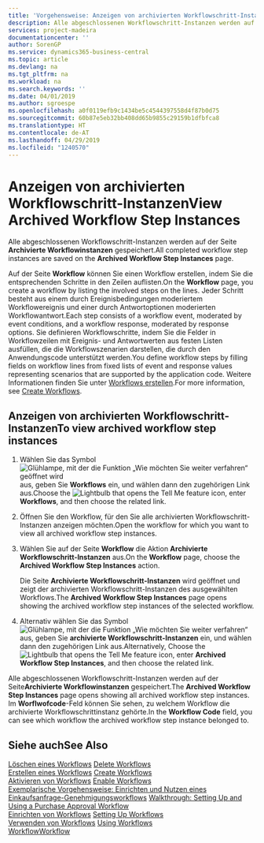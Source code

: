 ```yaml
---
title: 'Vorgehensweise: Anzeigen von archivierten Workflowschritt-Instanzen | Microsoft Docs'
description: Alle abgeschlossenen Workflowschritt-Instanzen werden auf der Seite **Archivierte Workflowinstanzen** gespeichert.
services: project-madeira
documentationcenter: ''
author: SorenGP
ms.service: dynamics365-business-central
ms.topic: article
ms.devlang: na
ms.tgt_pltfrm: na
ms.workload: na
ms.search.keywords: ''
ms.date: 04/01/2019
ms.author: sgroespe
ms.openlocfilehash: a0f0119efb9c1434be5c4544397558d4f87b0d75
ms.sourcegitcommit: 60b87e5eb32bb408dd65b9855c29159b1dfbfca8
ms.translationtype: HT
ms.contentlocale: de-AT
ms.lasthandoff: 04/29/2019
ms.locfileid: "1240570"
---
```

# <a name="view-archived-workflow-step-instances"></a><span data-ttu-id="de0e4-103">Anzeigen von archivierten Workflowschritt-Instanzen</span><span class="sxs-lookup"><span data-stu-id="de0e4-103">View Archived Workflow Step Instances</span></span>
<span data-ttu-id="de0e4-104">Alle abgeschlossenen Workflowschritt-Instanzen werden auf der Seite **Archivierte Workflowinstanzen** gespeichert.</span><span class="sxs-lookup"><span data-stu-id="de0e4-104">All completed workflow step instances are saved on the **Archived Workflow Step Instances** page.</span></span>  

 <span data-ttu-id="de0e4-105">Auf der Seite **Workflow** können Sie einen Workflow erstellen, indem Sie die entsprechenden Schritte in den Zeilen auflisten.</span><span class="sxs-lookup"><span data-stu-id="de0e4-105">On the **Workflow** page, you create a workflow by listing the involved steps on the lines.</span></span> <span data-ttu-id="de0e4-106">Jeder Schritt besteht aus einem durch Ereignisbedingungen moderiertem Workflowereignis und einer durch Antwortoptionen moderierten Workflowantwort.</span><span class="sxs-lookup"><span data-stu-id="de0e4-106">Each step consists of a workflow event, moderated by event conditions, and a workflow response, moderated by response options.</span></span> <span data-ttu-id="de0e4-107">Sie definieren Workflowschritte, indem Sie die Felder in Workflowzeilen mit Ereignis- und Antwortwerten aus festen Listen ausfüllen, die die Workflowszenarien darstellen, die durch den Anwendungscode unterstützt werden.</span><span class="sxs-lookup"><span data-stu-id="de0e4-107">You define workflow steps by filling fields on workflow lines from fixed lists of event and response values representing scenarios that are supported by the application code.</span></span> <span data-ttu-id="de0e4-108">Weitere Informationen finden Sie unter [Workflows erstellen](across-how-to-create-workflows.md).</span><span class="sxs-lookup"><span data-stu-id="de0e4-108">For more information, see [Create Workflows](across-how-to-create-workflows.md).</span></span>  

## <a name="to-view-archived-workflow-step-instances"></a><span data-ttu-id="de0e4-109">Anzeigen von archivierten Workflowschritt-Instanzen</span><span class="sxs-lookup"><span data-stu-id="de0e4-109">To view archived workflow step instances</span></span>  
1.  <span data-ttu-id="de0e4-110">Wählen Sie das Symbol ![Glühlampe, mit der die Funktion „Wie möchten Sie weiter verfahren“ geöffnet wird](media/ui-search/search_small.png "Wie möchten Sie weiter verfahren?") aus, geben Sie **Workflows** ein, und wählen dann den zugehörigen Link aus.</span><span class="sxs-lookup"><span data-stu-id="de0e4-110">Choose the ![Lightbulb that opens the Tell Me feature](media/ui-search/search_small.png "Tell me what you want to do") icon, enter **Workflows**, and then choose the related link.</span></span>  
2.  <span data-ttu-id="de0e4-111">Öffnen Sie den Workflow, für den Sie alle archivierten Workflowschritt-Instanzen anzeigen möchten.</span><span class="sxs-lookup"><span data-stu-id="de0e4-111">Open the workflow for which you want to view all archived workflow step instances.</span></span>  
3.  <span data-ttu-id="de0e4-112">Wählen Sie auf der Seite **Workflow** die Aktion **Archivierte Workflowschritt-Instanzen** aus.</span><span class="sxs-lookup"><span data-stu-id="de0e4-112">On the **Workflow** page, choose the **Archived Workflow Step Instances** action.</span></span>  

    <span data-ttu-id="de0e4-113">Die Seite **Archivierte Workflowschritt-Instanzen** wird geöffnet und zeigt der archivierten Workflowschritt-Instanzen des ausgewählten Workflows.</span><span class="sxs-lookup"><span data-stu-id="de0e4-113">The **Archived Workflow Step Instances** page opens showing the archived workflow step instances of the selected workflow.</span></span>  
4.  <span data-ttu-id="de0e4-114">Alternativ wählen Sie das Symbol ![Glühlampe, mit der die Funktion „Wie möchten Sie weiter verfahren“ ](media/ui-search/search_small.png "Wie möchten Sie weiter verfahren?") aus, geben Sie **archivierte Workflowschritt-Instanzen** ein, und wählen dann den zugehörigen Link aus.</span><span class="sxs-lookup"><span data-stu-id="de0e4-114">Alternatively, Choose the ![Lightbulb that opens the Tell Me feature](media/ui-search/search_small.png "Tell me what you want to do") icon, enter **Archived Workflow Step Instances**, and then choose the related link.</span></span>  

<span data-ttu-id="de0e4-115">Alle abgeschlossenen Workflowschritt-Instanzen werden auf der Seite**Archivierte Workflowinstanzen** gespeichert.</span><span class="sxs-lookup"><span data-stu-id="de0e4-115">The **Archived Workflow Step Instances** page opens showing all archived workflow step instances.</span></span> <span data-ttu-id="de0e4-116">Im **Worflwofcode**-Feld können Sie sehen, zu welchem Workflow die archivierte Workflowschrittinstanz gehörte.</span><span class="sxs-lookup"><span data-stu-id="de0e4-116">In the **Workflow Code** field, you can see which workflow the archived workflow step instance belonged to.</span></span>  

## <a name="see-also"></a><span data-ttu-id="de0e4-117">Siehe auch</span><span class="sxs-lookup"><span data-stu-id="de0e4-117">See Also</span></span>  
 <span data-ttu-id="de0e4-118">[Löschen eines Workflows](across-how-to-delete-workflows.md) </span><span class="sxs-lookup"><span data-stu-id="de0e4-118">[Delete Workflows](across-how-to-delete-workflows.md) </span></span>  
 <span data-ttu-id="de0e4-119">[Erstellen eines Workflows](across-how-to-create-workflows.md) </span><span class="sxs-lookup"><span data-stu-id="de0e4-119">[Create Workflows](across-how-to-create-workflows.md) </span></span>  
 <span data-ttu-id="de0e4-120">[Aktivieren von Workflows](across-how-to-enable-workflows.md) </span><span class="sxs-lookup"><span data-stu-id="de0e4-120">[Enable Workflows](across-how-to-enable-workflows.md) </span></span>  
 <span data-ttu-id="de0e4-121">[Exemplarische Vorgehensweise: Einrichten und Nutzen eines Einkaufsanfrage-Genehmigungsworkflows](walkthrough-setting-up-and-using-a-purchase-approval-workflow.md) </span><span class="sxs-lookup"><span data-stu-id="de0e4-121">[Walkthrough: Setting Up and Using a Purchase Approval Workflow](walkthrough-setting-up-and-using-a-purchase-approval-workflow.md) </span></span>  
 <span data-ttu-id="de0e4-122">[Einrichten von Workflows](across-set-up-workflows.md) </span><span class="sxs-lookup"><span data-stu-id="de0e4-122">[Setting Up Workflows](across-set-up-workflows.md) </span></span>  
 <span data-ttu-id="de0e4-123">[Verwenden von Workflows](across-use-workflows.md) </span><span class="sxs-lookup"><span data-stu-id="de0e4-123">[Using Workflows](across-use-workflows.md) </span></span>  
 [<span data-ttu-id="de0e4-124">Workflow</span><span class="sxs-lookup"><span data-stu-id="de0e4-124">Workflow</span></span>](across-workflow.md)
